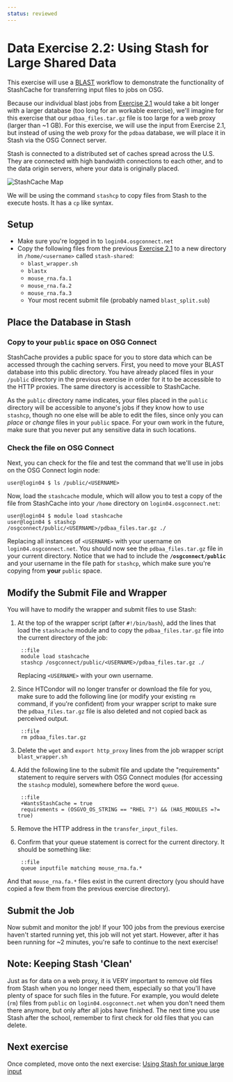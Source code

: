 ```yaml
---
status: reviewed
---
```


Data Exercise 2.2: Using Stash for Large Shared Data
=============================================================

This exercise will use a [BLAST](http://blast.ncbi.nlm.nih.gov/Blast.cgi?CMD=Web&PAGE_TYPE=BlastHome) workflow to
demonstrate the functionality of StashCache for transferring input files to jobs on OSG.

Because our individual blast jobs from [Exercise 2.1](../part2-ex1-blast-proxy) would take a bit longer
with a larger database (too long for an workable exercise), we'll imagine for this exercise that our
`pdbaa_files.tar.gz` file is too large for a web proxy (larger than ~1 GB).
For this exercise, we will use the input from Exercise 2.1, but instead of using the web proxy for the `pdbaa` database,
we will place it in Stash via the OSG Connect server.

Stash is connected to a distributed set of caches spread across the U.S.
They are connected with high bandwidth connections to each other, and to the data origin servers, where your data is
originally placed.

![StashCache Map](../files/osgus19-day4-part2-CacheLocations.png)

We will be using the command `stashcp` to copy files from Stash to the execute hosts.  It has a `cp` like syntax.

Setup
-----

-   Make sure you're logged in to `login04.osgconnect.net`
-   Copy the following files from the previous [Exercise 2.1](../part2-ex1-blast-proxy) to a new directory in `/home/<username>` called `stash-shared`:
    - `blast_wrapper.sh`
    - `blastx`
    - `mouse_rna.fa.1`
    - `mouse_rna.fa.2`
    - `mouse_rna.fa.3`
    - Your most recent submit file (probably named `blast_split.sub`)

Place the Database in Stash
--------------------------------

### Copy to your `public` space on OSG Connect

StashCache provides a public space for you to store data which can be accessed through the caching servers.
First, you need to move your BLAST database into this public directory.
You have already placed files in your `/public` directory in the previous exercise in order for it to be
accessible to the HTTP proxies.
The same directory is accessible to StashCache.

As the `public` directory name indicates, your files placed in the `public` directory will be accessible to anyone's
jobs if they know how to use `stashcp`, though no one else will be able to edit the files, since only you can *place* or
*change* files in your `public` space.
For your own work in the future, make sure that you never put any sensitive data in such locations.

### Check the file on OSG Connect

Next, you can check for the file and test the command that we'll use in jobs on the OSG Connect login node:

``` console
user@login04 $ ls /public/<USERNAME>
```

Now, load the `stashcache` module, which will allow you to test a copy of the file from StashCache into your `/home`
directory on `login04.osgconnect.net`:

``` console
user@login04 $ module load stashcache
user@login04 $ stashcp /osgconnect/public/<USERNAME>/pdbaa_files.tar.gz ./
```

Replacing all instances of `<USERNAME>` with your username on `login04.osgconnect.net`.
You should now see the `pdbaa_files.tar.gz` file in your current directory.
Notice that we had to include the **`/osgconnect/public`** and your username in the file path for `stashcp`, which make sure you're
copying from **your** `public` space.

Modify the Submit File and Wrapper
----------------------------------

You will have to modify the wrapper and submit files to use Stash:

1. At the top of the wrapper script (after `#!/bin/bash`), add the lines that load the `stashcache` module and to copy
   the `pdbaa_files.tar.gz` file into the current directory of the job:

        ::file
        module load stashcache
        stashcp /osgconnect/public/<USERNAME>/pdbaa_files.tar.gz ./

    Replacing `<USERNAME>` with your own username.

2. Since HTCondor will no longer transfer or download the file for you, make sure to add the following line (or modify
   your existing `rm` command, if you're confident) from your wrapper script to make sure the `pdbaa_files.tar.gz` file
   is also deleted and not copied back as perceived output.

        ::file
        rm pdbaa_files.tar.gz

3. Delete the `wget` and `export http_proxy` lines from the job wrapper script `blast_wrapper.sh`

4. Add the following line to the submit file and update the "requirements" statement to require servers with OSG Connect
   modules (for accessing the `stashcp` module), somewhere before the word `queue`.

        ::file
        +WantsStashCache = true
        requirements = (OSGVO_OS_STRING == "RHEL 7") && (HAS_MODULES =?= true)

5. Remove the HTTP address in the `transfer_input_files`.

6. Confirm that your queue statement is correct for the current directory. It should be something like:

        ::file
        queue inputfile matching mouse_rna.fa.*

And that `mouse_rna.fa.*` files exist in the current directory (you should have copied a few them from the previous exercise
directory).

Submit the Job
--------------

Now submit and monitor the job! If your 100 jobs from the previous exercise haven't started running yet, this job will
not yet start.
However, after it has been running for ~2 minutes, you're safe to continue to the next exercise!

Note: Keeping Stash 'Clean'
--------------------------------

Just as for data on a web proxy, it is VERY important to remove old files from Stash when you no longer need them,
especially so that you'll have plenty of space for such files in the future.
For example, you would delete (`rm`) files from `public` on `login04.osgconnect.net` when you don't need them there
anymore, but only after all jobs have finished.
The next time you use Stash after the school, remember to first check for old files that you can delete.

Next exercise
-------------

Once completed, move onto the next exercise: [Using Stash for unique large input](../part2-ex3-stash-unique)

